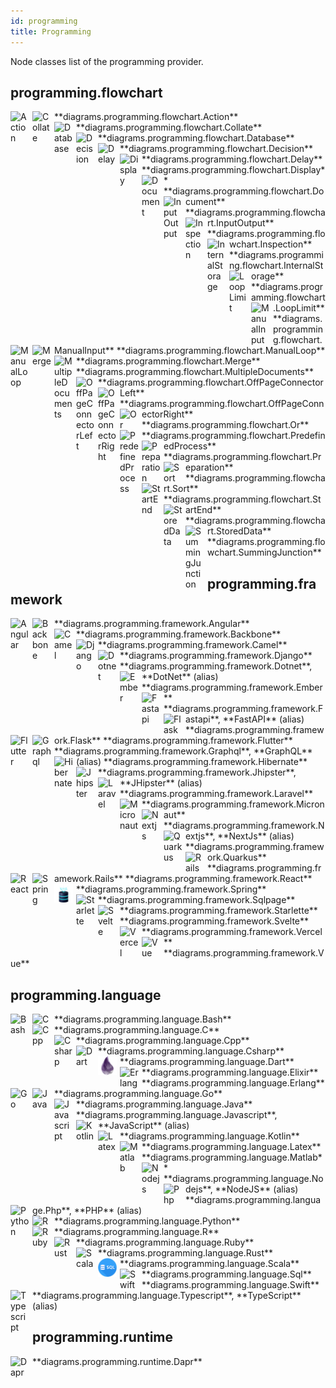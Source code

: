 ```yaml
---
id: programming
title: Programming
---
```


Node classes list of the programming provider.

## programming.flowchart


<img width="30" src="/img/resources/programming/flowchart/action.png" alt="Action" style="float: left; padding-right: 5px;" >
**diagrams.programming.flowchart.Action**

<img width="30" src="/img/resources/programming/flowchart/collate.png" alt="Collate" style="float: left; padding-right: 5px;" >
**diagrams.programming.flowchart.Collate**

<img width="30" src="/img/resources/programming/flowchart/database.png" alt="Database" style="float: left; padding-right: 5px;" >
**diagrams.programming.flowchart.Database**

<img width="30" src="/img/resources/programming/flowchart/decision.png" alt="Decision" style="float: left; padding-right: 5px;" >
**diagrams.programming.flowchart.Decision**

<img width="30" src="/img/resources/programming/flowchart/delay.png" alt="Delay" style="float: left; padding-right: 5px;" >
**diagrams.programming.flowchart.Delay**

<img width="30" src="/img/resources/programming/flowchart/display.png" alt="Display" style="float: left; padding-right: 5px;" >
**diagrams.programming.flowchart.Display**

<img width="30" src="/img/resources/programming/flowchart/document.png" alt="Document" style="float: left; padding-right: 5px;" >
**diagrams.programming.flowchart.Document**

<img width="30" src="/img/resources/programming/flowchart/input-output.png" alt="InputOutput" style="float: left; padding-right: 5px;" >
**diagrams.programming.flowchart.InputOutput**

<img width="30" src="/img/resources/programming/flowchart/inspection.png" alt="Inspection" style="float: left; padding-right: 5px;" >
**diagrams.programming.flowchart.Inspection**

<img width="30" src="/img/resources/programming/flowchart/internal-storage.png" alt="InternalStorage" style="float: left; padding-right: 5px;" >
**diagrams.programming.flowchart.InternalStorage**

<img width="30" src="/img/resources/programming/flowchart/loop-limit.png" alt="LoopLimit" style="float: left; padding-right: 5px;" >
**diagrams.programming.flowchart.LoopLimit**

<img width="30" src="/img/resources/programming/flowchart/manual-input.png" alt="ManualInput" style="float: left; padding-right: 5px;" >
**diagrams.programming.flowchart.ManualInput**

<img width="30" src="/img/resources/programming/flowchart/manual-loop.png" alt="ManualLoop" style="float: left; padding-right: 5px;" >
**diagrams.programming.flowchart.ManualLoop**

<img width="30" src="/img/resources/programming/flowchart/merge.png" alt="Merge" style="float: left; padding-right: 5px;" >
**diagrams.programming.flowchart.Merge**

<img width="30" src="/img/resources/programming/flowchart/multiple-documents.png" alt="MultipleDocuments" style="float: left; padding-right: 5px;" >
**diagrams.programming.flowchart.MultipleDocuments**

<img width="30" src="/img/resources/programming/flowchart/off-page-connector-left.png" alt="OffPageConnectorLeft" style="float: left; padding-right: 5px;" >
**diagrams.programming.flowchart.OffPageConnectorLeft**

<img width="30" src="/img/resources/programming/flowchart/off-page-connector-right.png" alt="OffPageConnectorRight" style="float: left; padding-right: 5px;" >
**diagrams.programming.flowchart.OffPageConnectorRight**

<img width="30" src="/img/resources/programming/flowchart/or.png" alt="Or" style="float: left; padding-right: 5px;" >
**diagrams.programming.flowchart.Or**

<img width="30" src="/img/resources/programming/flowchart/predefined-process.png" alt="PredefinedProcess" style="float: left; padding-right: 5px;" >
**diagrams.programming.flowchart.PredefinedProcess**

<img width="30" src="/img/resources/programming/flowchart/preparation.png" alt="Preparation" style="float: left; padding-right: 5px;" >
**diagrams.programming.flowchart.Preparation**

<img width="30" src="/img/resources/programming/flowchart/sort.png" alt="Sort" style="float: left; padding-right: 5px;" >
**diagrams.programming.flowchart.Sort**

<img width="30" src="/img/resources/programming/flowchart/start-end.png" alt="StartEnd" style="float: left; padding-right: 5px;" >
**diagrams.programming.flowchart.StartEnd**

<img width="30" src="/img/resources/programming/flowchart/stored-data.png" alt="StoredData" style="float: left; padding-right: 5px;" >
**diagrams.programming.flowchart.StoredData**

<img width="30" src="/img/resources/programming/flowchart/summing-junction.png" alt="SummingJunction" style="float: left; padding-right: 5px;" >
**diagrams.programming.flowchart.SummingJunction**

## programming.framework


<img width="30" src="/img/resources/programming/framework/angular.png" alt="Angular" style="float: left; padding-right: 5px;" >
**diagrams.programming.framework.Angular**

<img width="30" src="/img/resources/programming/framework/backbone.png" alt="Backbone" style="float: left; padding-right: 5px;" >
**diagrams.programming.framework.Backbone**

<img width="30" src="/img/resources/programming/framework/camel.png" alt="Camel" style="float: left; padding-right: 5px;" >
**diagrams.programming.framework.Camel**

<img width="30" src="/img/resources/programming/framework/django.png" alt="Django" style="float: left; padding-right: 5px;" >
**diagrams.programming.framework.Django**

<img width="30" src="/img/resources/programming/framework/dotnet.png" alt="Dotnet" style="float: left; padding-right: 5px;" >
**diagrams.programming.framework.Dotnet**, **DotNet** (alias)

<img width="30" src="/img/resources/programming/framework/ember.png" alt="Ember" style="float: left; padding-right: 5px;" >
**diagrams.programming.framework.Ember**

<img width="30" src="/img/resources/programming/framework/fastapi.png" alt="Fastapi" style="float: left; padding-right: 5px;" >
**diagrams.programming.framework.Fastapi**, **FastAPI** (alias)

<img width="30" src="/img/resources/programming/framework/flask.png" alt="Flask" style="float: left; padding-right: 5px;" >
**diagrams.programming.framework.Flask**

<img width="30" src="/img/resources/programming/framework/flutter.png" alt="Flutter" style="float: left; padding-right: 5px;" >
**diagrams.programming.framework.Flutter**

<img width="30" src="/img/resources/programming/framework/graphql.png" alt="Graphql" style="float: left; padding-right: 5px;" >
**diagrams.programming.framework.Graphql**, **GraphQL** (alias)

<img width="30" src="/img/resources/programming/framework/hibernate.png" alt="Hibernate" style="float: left; padding-right: 5px;" >
**diagrams.programming.framework.Hibernate**

<img width="30" src="/img/resources/programming/framework/jhipster.png" alt="Jhipster" style="float: left; padding-right: 5px;" >
**diagrams.programming.framework.Jhipster**, **JHipster** (alias)

<img width="30" src="/img/resources/programming/framework/laravel.png" alt="Laravel" style="float: left; padding-right: 5px;" >
**diagrams.programming.framework.Laravel**

<img width="30" src="/img/resources/programming/framework/micronaut.png" alt="Micronaut" style="float: left; padding-right: 5px;" >
**diagrams.programming.framework.Micronaut**

<img width="30" src="/img/resources/programming/framework/nextjs.png" alt="Nextjs" style="float: left; padding-right: 5px;" >
**diagrams.programming.framework.Nextjs**, **NextJs** (alias)

<img width="30" src="/img/resources/programming/framework/quarkus.png" alt="Quarkus" style="float: left; padding-right: 5px;" >
**diagrams.programming.framework.Quarkus**

<img width="30" src="/img/resources/programming/framework/rails.png" alt="Rails" style="float: left; padding-right: 5px;" >
**diagrams.programming.framework.Rails**

<img width="30" src="/img/resources/programming/framework/react.png" alt="React" style="float: left; padding-right: 5px;" >
**diagrams.programming.framework.React**

<img width="30" src="/img/resources/programming/framework/spring.png" alt="Spring" style="float: left; padding-right: 5px;" >
**diagrams.programming.framework.Spring**

<img width="30" src="/img/resources/programming/framework/sqlpage.png" alt="Sqlpage" style="float: left; padding-right: 5px;" >
**diagrams.programming.framework.Sqlpage**

<img width="30" src="/img/resources/programming/framework/starlette.png" alt="Starlette" style="float: left; padding-right: 5px;" >
**diagrams.programming.framework.Starlette**

<img width="30" src="/img/resources/programming/framework/svelte.png" alt="Svelte" style="float: left; padding-right: 5px;" >
**diagrams.programming.framework.Svelte**

<img width="30" src="/img/resources/programming/framework/vercel.png" alt="Vercel" style="float: left; padding-right: 5px;" >
**diagrams.programming.framework.Vercel**

<img width="30" src="/img/resources/programming/framework/vue.png" alt="Vue" style="float: left; padding-right: 5px;" >
**diagrams.programming.framework.Vue**

## programming.language


<img width="30" src="/img/resources/programming/language/bash.png" alt="Bash" style="float: left; padding-right: 5px;" >
**diagrams.programming.language.Bash**

<img width="30" src="/img/resources/programming/language/c.png" alt="C" style="float: left; padding-right: 5px;" >
**diagrams.programming.language.C**

<img width="30" src="/img/resources/programming/language/cpp.png" alt="Cpp" style="float: left; padding-right: 5px;" >
**diagrams.programming.language.Cpp**

<img width="30" src="/img/resources/programming/language/csharp.png" alt="Csharp" style="float: left; padding-right: 5px;" >
**diagrams.programming.language.Csharp**

<img width="30" src="/img/resources/programming/language/dart.png" alt="Dart" style="float: left; padding-right: 5px;" >
**diagrams.programming.language.Dart**

<img width="30" src="/img/resources/programming/language/elixir.png" alt="Elixir" style="float: left; padding-right: 5px;" >
**diagrams.programming.language.Elixir**

<img width="30" src="/img/resources/programming/language/erlang.png" alt="Erlang" style="float: left; padding-right: 5px;" >
**diagrams.programming.language.Erlang**

<img width="30" src="/img/resources/programming/language/go.png" alt="Go" style="float: left; padding-right: 5px;" >
**diagrams.programming.language.Go**

<img width="30" src="/img/resources/programming/language/java.png" alt="Java" style="float: left; padding-right: 5px;" >
**diagrams.programming.language.Java**

<img width="30" src="/img/resources/programming/language/javascript.png" alt="Javascript" style="float: left; padding-right: 5px;" >
**diagrams.programming.language.Javascript**, **JavaScript** (alias)

<img width="30" src="/img/resources/programming/language/kotlin.png" alt="Kotlin" style="float: left; padding-right: 5px;" >
**diagrams.programming.language.Kotlin**

<img width="30" src="/img/resources/programming/language/latex.png" alt="Latex" style="float: left; padding-right: 5px;" >
**diagrams.programming.language.Latex**

<img width="30" src="/img/resources/programming/language/matlab.png" alt="Matlab" style="float: left; padding-right: 5px;" >
**diagrams.programming.language.Matlab**

<img width="30" src="/img/resources/programming/language/nodejs.png" alt="Nodejs" style="float: left; padding-right: 5px;" >
**diagrams.programming.language.Nodejs**, **NodeJS** (alias)

<img width="30" src="/img/resources/programming/language/php.png" alt="Php" style="float: left; padding-right: 5px;" >
**diagrams.programming.language.Php**, **PHP** (alias)

<img width="30" src="/img/resources/programming/language/python.png" alt="Python" style="float: left; padding-right: 5px;" >
**diagrams.programming.language.Python**

<img width="30" src="/img/resources/programming/language/r.png" alt="R" style="float: left; padding-right: 5px;" >
**diagrams.programming.language.R**

<img width="30" src="/img/resources/programming/language/ruby.png" alt="Ruby" style="float: left; padding-right: 5px;" >
**diagrams.programming.language.Ruby**

<img width="30" src="/img/resources/programming/language/rust.png" alt="Rust" style="float: left; padding-right: 5px;" >
**diagrams.programming.language.Rust**

<img width="30" src="/img/resources/programming/language/scala.png" alt="Scala" style="float: left; padding-right: 5px;" >
**diagrams.programming.language.Scala**

<img width="30" src="/img/resources/programming/language/sql.png" alt="Sql" style="float: left; padding-right: 5px;" >
**diagrams.programming.language.Sql**

<img width="30" src="/img/resources/programming/language/swift.png" alt="Swift" style="float: left; padding-right: 5px;" >
**diagrams.programming.language.Swift**

<img width="30" src="/img/resources/programming/language/typescript.png" alt="Typescript" style="float: left; padding-right: 5px;" >
**diagrams.programming.language.Typescript**, **TypeScript** (alias)

## programming.runtime


<img width="30" src="/img/resources/programming/runtime/dapr.png" alt="Dapr" style="float: left; padding-right: 5px;" >
**diagrams.programming.runtime.Dapr**
